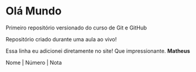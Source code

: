 # Olá Mundo
 Primeiro repositório versionado do curso de Git e GitHub

 Repositório criado durante uma aula ao vivo!

 Essa linha eu adicionei diretamente no site! Que impressionante.
**Matheus**


Nome | Número | Nota
